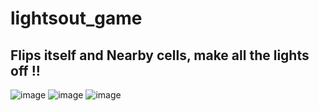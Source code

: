 # lightsout_game
Flips itself and Nearby cells, make all the lights off !!
---

![image](https://github.com/user-attachments/assets/b14646ca-6327-410c-815b-067c50d55118)
![image](https://github.com/user-attachments/assets/4f776667-1b81-4c6f-a6ef-2f2318e7a68e)
![image](https://github.com/user-attachments/assets/b27438b9-e030-4a8c-9baf-118b8232e0b7)
